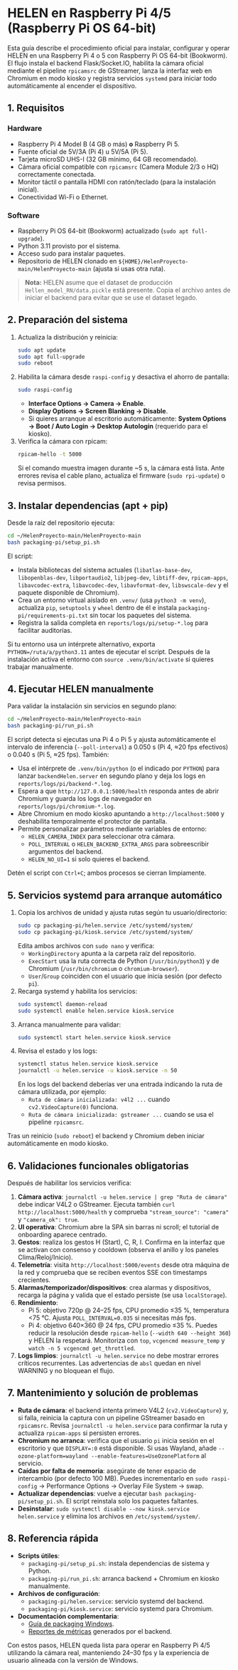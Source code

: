 # HELEN en Raspberry Pi 4/5 (Raspberry Pi OS 64-bit)

Esta guía describe el procedimiento oficial para instalar, configurar y operar HELEN en una Raspberry Pi 4 o 5 con Raspberry Pi OS 64-bit (Bookworm). El flujo instala el backend Flask/Socket.IO, habilita la cámara oficial mediante el pipeline `rpicamsrc` de GStreamer, lanza la interfaz web en Chromium en modo kiosko y registra servicios `systemd` para iniciar todo automáticamente al encender el dispositivo.

## 1. Requisitos

### Hardware

- Raspberry Pi 4 Model B (4 GB o más) **o** Raspberry Pi 5.
- Fuente oficial de 5V/3A (Pi 4) u 5V/5A (Pi 5).
- Tarjeta microSD UHS-I (32 GB mínimo, 64 GB recomendado).
- Cámara oficial compatible con `rpicamsrc` (Camera Module 2/3 o HQ) correctamente conectada.
- Monitor táctil o pantalla HDMI con ratón/teclado (para la instalación inicial).
- Conectividad Wi-Fi o Ethernet.

### Software

- Raspberry Pi OS 64-bit (Bookworm) actualizado (`sudo apt full-upgrade`).
- Python 3.11 provisto por el sistema.
- Acceso sudo para instalar paquetes.
- Repositorio de HELEN clonado en `${HOME}/HelenProyecto-main/HelenProyecto-main` (ajusta si usas otra ruta).

> **Nota:** HELEN asume que el dataset de producción `Hellen_model_RN/data.pickle` está presente. Copia el archivo antes de iniciar el backend para evitar que se use el dataset legado.

## 2. Preparación del sistema

1. Actualiza la distribución y reinicia:
   ```bash
   sudo apt update
   sudo apt full-upgrade
   sudo reboot
   ```
2. Habilita la cámara desde `raspi-config` y desactiva el ahorro de pantalla:
   ```bash
   sudo raspi-config
   ```
   - **Interface Options → Camera → Enable**.
   - **Display Options → Screen Blanking → Disable**.
   - Si quieres arranque al escritorio automáticamente: **System Options → Boot / Auto Login → Desktop Autologin** (requerido para el kiosko).
3. Verifica la cámara con rpicam:
   ```bash
   rpicam-hello -t 5000
   ```
   Si el comando muestra imagen durante ~5 s, la cámara está lista. Ante errores revisa el cable plano, actualiza el firmware (`sudo rpi-update`) o revisa permisos.

## 3. Instalar dependencias (apt + pip)

Desde la raíz del repositorio ejecuta:
```bash
cd ~/HelenProyecto-main/HelenProyecto-main
bash packaging-pi/setup_pi.sh
```

El script:
- Instala bibliotecas del sistema actuales (`libatlas-base-dev`, `libopenblas-dev`, `libportaudio2`, `libjpeg-dev`, `libtiff-dev`, `rpicam-apps`, `libavcodec-extra`, `libavcodec-dev`, `libavformat-dev`, `libswscale-dev` y el paquete disponible de Chromium).
- Crea un entorno virtual aislado en `.venv/` (usa `python3 -m venv`), actualiza `pip`, `setuptools` y `wheel` dentro de él e instala `packaging-pi/requirements-pi.txt` sin tocar los paquetes del sistema.
- Registra la salida completa en `reports/logs/pi/setup-*.log` para facilitar auditorías.

Si tu entorno usa un intérprete alternativo, exporta `PYTHON=/ruta/a/python3.11` antes de ejecutar el script. Después de la instalación activa el entorno con `source .venv/bin/activate` si quieres trabajar manualmente.

## 4. Ejecutar HELEN manualmente

Para validar la instalación sin servicios en segundo plano:
```bash
cd ~/HelenProyecto-main/HelenProyecto-main
bash packaging-pi/run_pi.sh
```

El script detecta si ejecutas una Pi 4 o Pi 5 y ajusta automáticamente el intervalo de inferencia (`--poll-interval`) a 0.050 s (Pi 4, ≈20 fps efectivos) o 0.040 s (Pi 5, ≈25 fps). También:
- Usa el intérprete de `.venv/bin/python` (o el indicado por `PYTHON`) para lanzar `backendHelen.server` en segundo plano y deja los logs en `reports/logs/pi/backend-*.log`.
- Espera a que `http://127.0.0.1:5000/health` responda antes de abrir Chromium y guarda los logs de navegador en `reports/logs/pi/chromium-*.log`.
- Abre Chromium en modo kiosko apuntando a `http://localhost:5000` y deshabilita temporalmente el protector de pantalla.
- Permite personalizar parámetros mediante variables de entorno:
  - `HELEN_CAMERA_INDEX` para seleccionar otra cámara.
  - `POLL_INTERVAL` o `HELEN_BACKEND_EXTRA_ARGS` para sobreescribir argumentos del backend.
  - `HELEN_NO_UI=1` si solo quieres el backend.

Detén el script con `Ctrl+C`; ambos procesos se cierran limpiamente.

## 5. Servicios systemd para arranque automático

1. Copia los archivos de unidad y ajusta rutas según tu usuario/directorio:
   ```bash
   sudo cp packaging-pi/helen.service /etc/systemd/system/
   sudo cp packaging-pi/kiosk.service /etc/systemd/system/
   ```
   Edita ambos archivos con `sudo nano` y verifica:
   - `WorkingDirectory` apunta a la carpeta raíz del repositorio.
   - `ExecStart` usa la ruta correcta de Python (`/usr/bin/python3`) y de Chromium (`/usr/bin/chromium` o `chromium-browser`).
   - `User`/`Group` coinciden con el usuario que inicia sesión (por defecto `pi`).
2. Recarga systemd y habilita los servicios:
   ```bash
   sudo systemctl daemon-reload
   sudo systemctl enable helen.service kiosk.service
   ```
3. Arranca manualmente para validar:
   ```bash
   sudo systemctl start helen.service kiosk.service
   ```
4. Revisa el estado y los logs:
   ```bash
   systemctl status helen.service kiosk.service
   journalctl -u helen.service -u kiosk.service -n 50
   ```
   En los logs del backend deberías ver una entrada indicando la ruta de cámara utilizada, por ejemplo:
   - `Ruta de cámara inicializada: v4l2 ...` cuando `cv2.VideoCapture(0)` funciona.
   - `Ruta de cámara inicializada: gstreamer ...` cuando se usa el pipeline `rpicamsrc`.

Tras un reinicio (`sudo reboot`) el backend y Chromium deben iniciar automáticamente en modo kiosko.

## 6. Validaciones funcionales obligatorias

Después de habilitar los servicios verifica:

1. **Cámara activa**: `journalctl -u helen.service | grep "Ruta de cámara"` debe indicar V4L2 o GStreamer. Ejecuta también `curl http://localhost:5000/health` y comprueba `"stream_source": "camera"` y `"camera_ok": true`.
2. **UI operativa**: Chromium abre la SPA sin barras ni scroll; el tutorial de onboarding aparece centrado.
3. **Gestos**: realiza los gestos H (Start), C, R, I. Confirma en la interfaz que se activan con consenso y cooldown (observa el anillo y los paneles Clima/Reloj/Inicio).
4. **Telemetría**: visita `http://localhost:5000/events` desde otra máquina de la red y comprueba que se reciben eventos SSE con timestamps crecientes.
5. **Alarmas/temporizador/dispositivos**: crea alarmas y dispositivos, recarga la página y valida que el estado persiste (se usa `localStorage`).
6. **Rendimiento**:
   - Pi 5: objetivo 720p @ 24–25 fps, CPU promedio ≤35 %, temperatura <75 °C. Ajusta `POLL_INTERVAL=0.035` si necesitas más fps.
   - Pi 4: objetivo 640×360 @ 24 fps, CPU promedio ≤35 %. Puedes reducir la resolución desde `rpicam-hello` (`--width 640 --height 360`) y HELEN la respetará.
   Monitoriza con `top`, `vcgencmd measure_temp` y `watch -n 5 vcgencmd get_throttled`.
7. **Logs limpios**: `journalctl -u helen.service` no debe mostrar errores críticos recurrentes. Las advertencias de `absl` quedan en nivel WARNING y no bloquean el flujo.

## 7. Mantenimiento y solución de problemas

- **Ruta de cámara**: el backend intenta primero V4L2 (`cv2.VideoCapture`) y, si falla, reinicia la captura con un pipeline GStreamer basado en `rpicamsrc`. Revisa `journalctl -u helen.service` para confirmar la ruta y actualiza `rpicam-apps` si persisten errores.
- **Chromium no arranca**: verifica que el usuario `pi` inicia sesión en el escritorio y que `DISPLAY=:0` está disponible. Si usas Wayland, añade `--ozone-platform=wayland --enable-features=UseOzonePlatform` al servicio.
- **Caídas por falta de memoria**: asegúrate de tener espacio de intercambio (por defecto 100 MB). Puedes incrementarlo en `sudo raspi-config` → Performance Options → Overlay File System → swap.
- **Actualizar dependencias**: vuelve a ejecutar `bash packaging-pi/setup_pi.sh`. El script reinstala solo los paquetes faltantes.
- **Desinstalar**: `sudo systemctl disable --now kiosk.service helen.service` y elimina los archivos en `/etc/systemd/system/`.

## 8. Referencia rápida

- **Scripts útiles**:
  - `packaging-pi/setup_pi.sh`: instala dependencias de sistema y Python.
  - `packaging-pi/run_pi.sh`: arranca backend + Chromium en kiosko manualmente.
- **Archivos de configuración**:
  - `packaging-pi/helen.service`: servicio systemd del backend.
  - `packaging-pi/kiosk.service`: servicio systemd para Chromium.
- **Documentación complementaria**:
  - [Guía de packaging Windows](../packaging/README-build-win.md).
  - [Reportes de métricas](../reports/gesture_session_report.md) generados por el backend.

Con estos pasos, HELEN queda lista para operar en Raspberry Pi 4/5 utilizando la cámara real, manteniendo 24–30 fps y la experiencia de usuario alineada con la versión de Windows.
